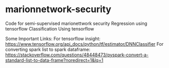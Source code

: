 # marionnetwork-security
Code for semi-supervised marionettwork security
Regression using tensorflow
Classification Using tensorflow


Some Important Links:
For tensorflow insight: https://www.tensorflow.org/api_docs/python/tf/estimator/DNNClassifier
For converting spark list to spark dataframe: https://stackoverflow.com/questions/48448473/pyspark-convert-a-standard-list-to-data-frame?noredirect=1&lq=1
